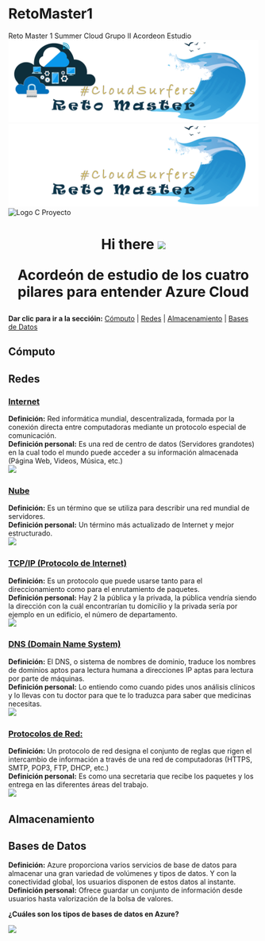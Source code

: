 # RetoMaster1
Reto Master 1 Summer Cloud Grupo II Acordeon Estudio
![Logo A Proyecto](/imagenes/top_cloud1.png)
![Logo B Proyecto](/imagenes/top_cloud2.png)
![Logo C Proyecto](/imagenes/nube_surfers.gif)

<h1 align="center">Hi there <img src="https://github.com/sudnyeshtalekar/sudnyeshtalekar/blob/master/Assets/Hi.gif" width="40px"> 
  
Acordeón de estudio de los cuatro pilares para entender Azure Cloud </h1>

  **Dar clic para ir a la seccióin:** [Cómputo](#Cómputo) | [Redes](#Redes) | [Almacenamiento](#Almacenamiento) | [Bases de Datos](#bases-de-datos)

## Cómputo
## Redes
### [Internet](https://dle.rae.es/internet)
<b>Definición:</b> Red informática mundial, descentralizada, formada por la conexión directa entre computadoras mediante un protocolo especial de comunicación.<br />
<b>Definición personal:</b> Es una red de centro de datos (Servidores grandotes) en la cual todo el mundo puede acceder a su información almacenada (Página Web, Videos, Música, etc.)<br />
<a href="https://www.youtube.com/watch?v=rw41W8crZ_Y"><img src="https://media.giphy.com/media/mZu5uabFNJBiTizunM/giphy.gif" width="100px"></a>
### [Nube](https://azure.microsoft.com/es-es/overview/what-is-the-cloud/)
<b>Definición:</b> Es un término que se utiliza para describir una red mundial de servidores.<br />
<b>Definición personal:</b> Un término más actualizado de Internet y mejor estructurado.<br />
<a href="https://www.youtube.com/watch?v=h4Af5bbFAq0"><img src="https://media.giphy.com/media/mZu5uabFNJBiTizunM/giphy.gif" width="100px"></a>
### [TCP/IP (Protocolo de Internet)](https://programas.cuaed.unam.mx/repositorio/moodle/pluginfile.php/795/mod_resource/content/7/contenido/index.html)
<b>Definición:</b> Es un protocolo que puede usarse tanto para el direccionamiento como para el enrutamiento de paquetes.<br />
<b>Definición personal:</b> Hay 2 la pública y la privada, la pública vendría siendo la dirección con la cuál encontrarían tu domicilio y la privada sería por ejemplo en un edificio, el número de departamento.<br />
<a href="https://www.youtube.com/watch?v=FCUqzMT_Uao"><img src="https://media.giphy.com/media/mZu5uabFNJBiTizunM/giphy.gif" width="100px"></a>
### [DNS (Domain Name System)](https://aws.amazon.com/es/route53/what-is-dns/)
<b>Definición:</b> El DNS, o sistema de nombres de dominio, traduce los nombres de dominios aptos para lectura humana a direcciones IP aptas para lectura por parte de máquinas.<br />
<b>Definición personal:</b> Lo entiendo como cuando pides unos análisis clínicos y lo llevas con tu doctor para que te lo traduzca para saber que medicinas necesitas.<br />
<a href="https://www.youtube.com/watch?v=s9rzjZ-ocg0"><img src="https://media.giphy.com/media/mZu5uabFNJBiTizunM/giphy.gif" width="100px"></a>
### [Protocolos de Red:](https://es.wikipedia.org/wiki/Anexo:Protocolos_de_red#:~:text=Un%20protocolo%20de%20red%20designa%20el%20conjunto%20de,no%20es%20transmitida%20de%20una%20sola%20vez%2C%20)
<b>Definición:</b> Un protocolo de red designa el conjunto de reglas que rigen el intercambio de información a través de una red de computadoras (HTTPS, SMTP, POP3, FTP, DHCP, etc.)<br />
<b>Definición personal:</b> Es como una secretaria que recibe los paquetes y los entrega en las diferentes áreas del trabajo.<br />
<a href="https://www.youtube.com/watch?v=7HP_OKa4c3Q"><img src="https://media.giphy.com/media/mZu5uabFNJBiTizunM/giphy.gif" width="100px"></a>
## Almacenamiento 

## Bases de Datos 

<b>Definición:</b> Azure proporciona varios servicios de base de datos para almacenar una gran variedad de volúmenes y tipos de datos. Y con la conectividad global, los usuarios disponen de estos datos al instante.<br />
<b>Definición personal:</b> Ofrece guardar un conjunto de información desde usuarios hasta valorización de la bolsa de valores.<br />

**¿Cuáles son los tipos de bases de datos en Azure?**

<a href="https://www.youtube.com/watch?v=RrFIY4zDXZY"><img src="https://media.giphy.com/media/mZu5uabFNJBiTizunM/giphy.gif" width="100px"></a>

  
